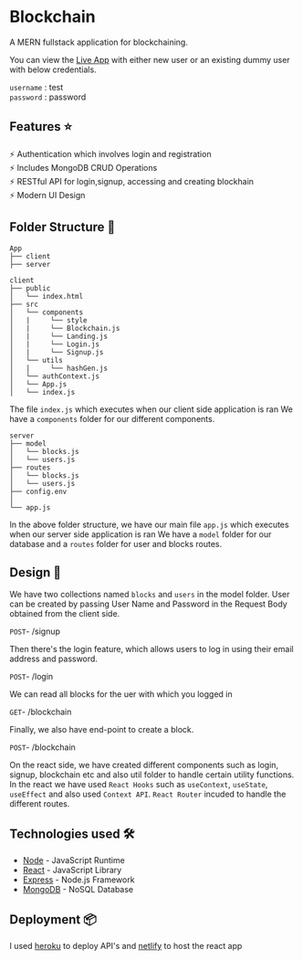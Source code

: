 # Blockchain

A MERN fullstack application for blockchaining.

You can view the [Live App](https://cartedo.netlify.app/) with either new user or an existing dummy user with below credentials.

`username` : test <br />
`password` : password


## Features ⭐


⚡️ Authentication which involves login and registration\
⚡️ Includes MongoDB CRUD Operations\
⚡️ RESTful API for login,signup, accessing and creating blockhain\
⚡️ Modern UI Design


## Folder Structure :file_folder:
```
App
├── client
├── server

```

```
client
├── public
│   └── index.html
├── src
│   └── components
│   |     └── style
│   |     └── Blockchain.js
│   |     └── Landing.js
│   |     └── Login.js
│   |     └── Signup.js
│   └── utils
│   |     └── hashGen.js
│   └── authContext.js
│   └── App.js
│   └── index.js
```
The file `index.js` which executes when our client side application is ran
We have a `components` folder for our different components.

```
server
├── model
│   └── blocks.js
│   └── users.js
├── routes
│   └── blocks.js
│   └── users.js
├── config.env
│   
└── app.js
```
In the above folder structure, we have our main file `app.js` which executes when our server side application is ran
We have a `model` folder for our database and a `routes` folder for user and blocks routes.


## Design :triangular_ruler:

We have two collections named `blocks` and `users` in the model folder.
User can be created by passing User Name and Password in the Request Body obtained from the client side.

`POST`- /signup

Then there's the login feature, which allows users to log in using their email address and password.

`POST`- /login

We can read all blocks for the uer with which you logged in

`GET`- /blockchain <br />

Finally, we also have end-point to create a block.

`POST`- /blockchain <br />

On the react side, we have created different components such as login, signup, blockchain etc and also util folder to handle certain utility functions.
In the react we have used `React Hooks` such as `useContext`, `useState`, `useEffect` and also used `Context API`.
`React Router` incuded to handle the different routes.

## Technologies used 🛠️

- [Node](https://nodejs.org/en/) - JavaScript Runtime
- [React](https://reactjs.org/) - JavaScript Library
- [Express](https://expressjs.com/) - Node.js Framework
- [MongoDB](https://www.mongodb.com/) - NoSQL Database

## Deployment 📦

I used [heroku](https://dashboard.heroku.com/apps) to deploy API's and [netlify](https://www.netlify.com/) to host the react app
